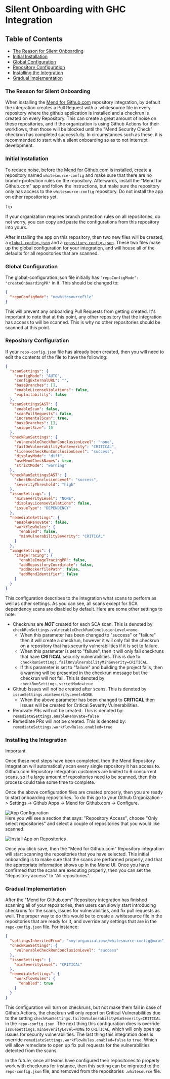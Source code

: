 # Silent Onboarding with GHC Integration

## Table of Contents
- [The Reason for Silent Onboarding](#the-reason-for-silent-onboarding)
- [Initial Installation](#initial-installation)
- [Global Configuration](#Global-Configuration)
- [Repository Configuration](#Repository-Configuration)
- [Installing the Integration](#Installing-the-Integration)
- [Gradual Implementation](#Gradual-Implementation)

### The Reason for Silent Onboarding
When installing the [Mend for Github.com](https://docs.mend.io/bundle/integrations/page/scan_your_repositories_with_mend_for_github_com.html) repository integration, by default the integration creates a Pull Request with a .whitesource file in every repository where the github application is installed and a checkrun is created on every Repository. This can create a great amount of noise on these repositories, and if the organization is using Github Actions for their workflows, then those will be blocked until the "Mend Security Check" checkrun has completed successfully. In circumstances such as these, it is recommended to start with a silent onboarding so as to not interrupt development.

### Initial Installation
To reduce noise, before the [Mend for Github.com](https://docs.mend.io/bundle/integrations/page/scan_your_repositories_with_mend_for_github_com.html) is installed, create a repository named ``whitesource-config`` and make sure that there are no branch-protection rules on the repository. Afterwards, install the "Mend for Github.com" app and follow the instructions, but make sure the repository only has access to the ``whitesource-config`` repository. Do not install the app on other repositories yet.

> [!TIP]  
> If your organization requires branch protection rules on all repositories, do not worry, you can copy and paste the configurations from this repository into yours.

After installing the app on this repository, then two new files will be created, a [``global-config.json``](#Global-Configuration) and a [``repository-config.json``](#Repository-Configuration). These two files make up the global configuration for your integration, and will house all of the defaults for all repositories that are scanned.

### Global Configuration
The global-configuration.json file initially has ``"repoConfigMode": "createOnboardingPR"`` in it. This should be changed to:
```json
{
  "repoConfigMode": "nowhitesourceFile"
}
```

This will prevent any onboarding Pull Requests from getting created. It's important to note that at this point, any other repository that the integration has access to will be scanned. This is why no other repositories should be scanned at this point.

### Repository Configuration
If your ``repo-config.json`` file has already been created, then you will need to edit the contents of the file to have the following:

```json
{
  "scanSettings": {
    "configMode": "AUTO",
    "configExternalURL": "",
    "baseBranches": [],
    "enableLicenseViolations": false,
    "exploitability": false
  },
  "scanSettingsSAST": {
    "enableScan": false,
    "scanPullRequests": false,
    "incrementalScan": true,
    "baseBranches": [],
    "snippetSize": 10
  },
  "checkRunSettings": {
    "vulnerableCheckRunConclusionLevel": "none",
    "failOnVulnerabilityMinSeverity": "CRITICAL",
    "licenseCheckRunConclusionLevel": "success",
    "displayMode": "diff",
    "useMendCheckNames": true,
    "strictMode": "warning"
  },
  "checkRunSettingsSAST": {
    "checkRunConclusionLevel": "success",
    "severityThreshold": "high"
  },
  "issueSettings": {
    "minSeverityLevel": "NONE",
    "displayLicenseViolations": false,
    "issueType": "DEPENDENCY"
  },
  "remediateSettings": {
    "enableRenovate": false,
    "workflowRules": {
      "enabled": false,
      "minVulnerabilitySeverity": "CRITICAL"
    }
  },
  "imageSettings": {
    "imageTracing": {
      "enableImageTracingPR": false,
      "addRepositoryCoordinate": false,
      "addDockerfilePath": false,
      "addMendIdentifier": false
    }
  }
}
```

This configuration describes to the integration what scans to perform as well as other settings. As you can see, all scans except for SCA dependency scans are disabled by default. Here are some other settings to note:  
- Checkruns are _**NOT**_ created for each SCA scan. This is denoted by  
``checkRunSettings.vulnerableCheckRunConclusionLevel=none``.  
  - When this parameter has been changed to "success" or "failure" then it will create a checkrun, however it will only fail the checkrun on a repository that has security vulnerabilities if it is set to failure.  
  - When this parameter is set to "failure", then it will only fail checkruns that have **CRITICAL** security vulnerabilities. This is due to: ``checkRunSettings.failOnVulnerabilityMinSeverity=CRITICAL``.  
  - If this parameter is set to "failure" and building the project fails, then a warning will be presented in the checkrun message but the checkrun will not fail. This is denoted by ``checkRunSettings.strictMode=true``  
- Github Issues will not be created after scans. This is denoted by ``issueSettings.minSeverityLevel=NONE``.  
  - When the above parameter has been changed to **CRITICAL** then issues will be created for Critical Severity Vulnerabilities.  
- Renovate PRs will not be created. This is denoted by: ``remediateSettings.enableRenovate=false``  
- Remediate PRs will not be created. This is denoted by: ``remediateSettings.workflowRules.enabled=true``  

### Installing the Integration
> [!IMPORTANT]  
> Once these next steps have been completed, then the Mend Repository Integration will automatically scan every single repository it has access to. Github.com Repository Integration customers are limited to 6 concurrent scans, so if a large amount of repositories need to be scanned, then this process could take some time to complete.  

Once the above configuration files are created properly, then you are ready to start onboarding repositories. To do this go to your Github Organization -> Settings -> Github Apps -> Mend for Github.com -> Configure.  

![App Configuration](./images/configure-app.png)  
Here you will see a section that says: "Repository Access", choose "Only select repositories" and select a couple of repositories that you would like scanned.  

![Install App on Repositories](./images/install-app.png)  

Once you click save, then the "Mend for Github.com" Repository integration will start scanning the repositories that you have selected. This initial onboarding is to make sure that the scans are performed properly, and that the appropriate information shows up in the Mend UI. Once you have confirmed that the scans are executing properly, then you can set the "Repository access" to "All repositories".

### Gradual Implementation

After the "Mend for Github.com" Repository integration has finished scanning all of your repositories, then users can slowly start introducing checkruns for the scans, issues for vulnerabilities, and fix pull requests as well. The proper way to do this would be to create a .whitesource file in the repositories that are ready for it, and override any settings that are in the ``repo-config.json`` file. For instance:
```json
{
  "settingsInheritedFrom": "<my-organization>/whitesource-config@main",
  "checkRunSettings": {
    "vulnerableCheckRunConclusionLevel": "success"
  },
  "issueSettings": {
    "minSeverityLevel": "CRITICAL"
  },
  "remediateSettings": {
    "workflowRules": {
      "enabled": true
    }
  }
}
```

This configuration will turn on checkruns, but not make them fail in case of Github Actions, the checkrun will only report on Critical Vulnerabilities due to the setting ``checkRunSettings.failOnVulnerabilityMinSeverity=CRITICAL`` in the ``repo-config.json``.
The next thing this configuration does is override ``issueSettings.minSeverityLevel=NONE`` to ``CRITICAL``, which will only open up issues for security vulnerabilities. The last thing this integration does is override ``remediateSettings.workflowRules.enabled=false`` to ``true``. Which will allow remediate to open up fix pull requests for the vulnerabilities detected from the scans.

In the future, once all teams have configured their repositories to properly work with checkruns for instance, then this setting can be migrated to the ``repo-config.json`` file, and removed from the repositories ``.whitesource`` file. 
